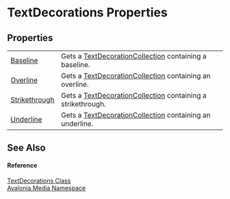 # TextDecorations Properties




## Properties
<table>
<tr>
<td><a href="P_Avalonia_Media_TextDecorations_Baseline">Baseline</a></td>
<td>Gets a <a href="T_Avalonia_Media_TextDecorationCollection">TextDecorationCollection</a> containing a baseline.</td>
</tr>
<tr>
<td><a href="P_Avalonia_Media_TextDecorations_Overline">Overline</a></td>
<td>Gets a <a href="T_Avalonia_Media_TextDecorationCollection">TextDecorationCollection</a> containing an overline.</td>
</tr>
<tr>
<td><a href="P_Avalonia_Media_TextDecorations_Strikethrough">Strikethrough</a></td>
<td>Gets a <a href="T_Avalonia_Media_TextDecorationCollection">TextDecorationCollection</a> containing a strikethrough.</td>
</tr>
<tr>
<td><a href="P_Avalonia_Media_TextDecorations_Underline">Underline</a></td>
<td>Gets a <a href="T_Avalonia_Media_TextDecorationCollection">TextDecorationCollection</a> containing an underline.</td>
</tr>
</table>

## See Also


#### Reference
<a href="T_Avalonia_Media_TextDecorations">TextDecorations Class</a>  
<a href="N_Avalonia_Media">Avalonia.Media Namespace</a>  

